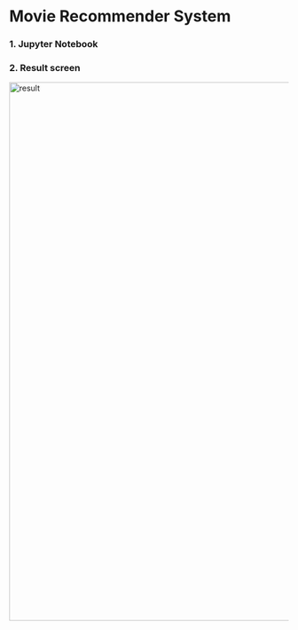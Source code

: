 # Movie Recommender System

### 1. Jupyter Notebook

### 2. Result screen
<img width="971" alt="result" src="https://user-images.githubusercontent.com/39496126/78471491-dbb4a600-775b-11ea-80f8-74f099604eb0.png">
